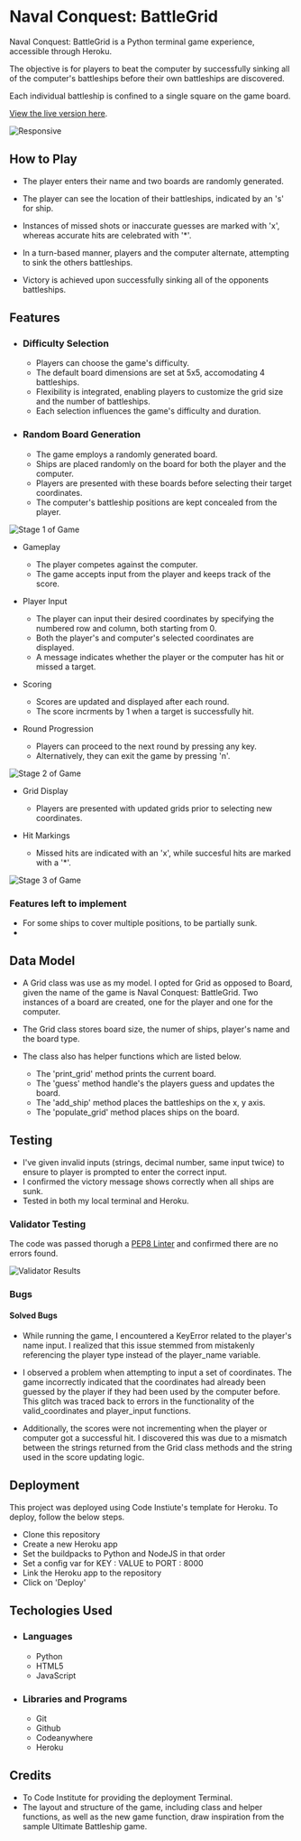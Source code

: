 # Naval Conquest: BattleGrid
Naval Conquest: BattleGrid is a Python terminal game experience, accessible through Heroku.

The objective is for players to beat the computer by successfully sinking all of the computer's battleships before their own battleships are discovered. 

Each individual battleship is confined to a single square on the game board. 

[View the live version here](https://naval-conquest-30afa5133057.herokuapp.com/).

![Responsive](./images/responsive.jpg)

## How to Play

 - The player enters their name and two boards are randomly generated. 

 - The player can see the location of their battleships, indicated by an 's' for ship. 

 -  Instances of missed shots or inaccurate guesses are marked with 'x', whereas accurate hits are celebrated with '*'.

 - In a turn-based manner, players and the computer alternate, attempting to sink the others battleships.

 - Victory is achieved upon successfully sinking all of the opponents battleships.

 ## Features

- ### Difficulty Selection

  - Players can choose the game's difficulty. 
  - The default board dimensions are set at 5x5, accomodating 4 battleships.
  - Flexibility is integrated, enabling players to customize the grid size and the number of battleships. 
  - Each selection influences the game's difficulty and duration. 

- ### Random Board Generation 

  - The game employs a randomly generated board.
  - Ships are placed randomly on the board for both the player and the computer.
  - Players are presented with these boards before selecting their target coordinates. 
  - The computer's battleship positions are kept concealed from the player. 

 ![Stage 1 of Game](./images/first.jpg)

- Gameplay

  - The player competes against the computer. 
  - The game accepts input from the player and keeps track of the score. 

- Player Input 

  - The player can input their desired coordinates by specifying the numbered row and column, both starting from 0.
  - Both the player's and computer's selected coordinates are displayed.
  - A message indicates whether the player or the computer has hit or missed a target.

- Scoring

  - Scores are updated and displayed after each round. 
  -  The score incrments by 1 when a target is successfully hit. 

- Round Progression

  - Players can proceed to the next round by pressing any key.
  - Alternatively, they can exit the game by pressing 'n'. 

 ![Stage 2 of Game](./images/two.jpg)

- Grid Display

  - Players are presented with updated grids prior to selecting new coordinates. 

- Hit Markings

  - Missed hits are indicated with an 'x', while succesful hits are marked with a '*'.

 ![Stage 3 of Game](./images/three.jpg)

### Features left to implement

   - For some ships to cover multiple positions, to be partially sunk. 
   - 

## Data Model

- A Grid class was use as my model. I opted for Grid as opposed to Board, given the name of the game is Naval Conquest: BattleGrid. Two instances of a board are created, one for the player and one for the computer. 

- The Grid class stores board size, the numer of ships, player's name and the board type. 

- The class also has helper functions which are listed below. 

  - The 'print_grid' method prints the current board. 
  - The 'guess' method handle's the players guess and updates the board. 
  - The 'add_ship' method places the battleships on the x, y axis. 
  - The 'populate_grid' method places ships on the board. 

## Testing

 - I've given invalid inputs (strings, decimal number, same input twice) to ensure to player is prompted to enter the correct input. 
 - I confirmed the victory message shows correctly when all ships are sunk.
 - Tested in both my local terminal and Heroku. 

### Validator Testing

The code was passed thorugh a [PEP8 Linter](https://pep8ci.herokuapp.com/) and confirmed there are no errors found. 

![Validator Results](./images/pep8.jpg)

### Bugs

#### Solved Bugs

 - While running the game, I encountered a KeyError related to the player's name input. I realized that this issue stemmed from mistakenly referencing the player type instead of the player_name variable.
 
 - I observed a problem when attempting to input a set of coordinates. The game incorrectly indicated that the coordinates had already been guessed by the player if they had been used by the computer before. This glitch was traced back to errors in the functionality of the valid_coordinates and player_input functions.

 - Additionally, the scores were not incrementing when the player or computer got a successful hit. I discovered this was due to a mismatch between the strings returned from the Grid class methods and the string used in the score updating logic. 

## Deployment

This project was deployed using Code Instiute's template for Heroku. To deploy, follow the below steps.

- Clone this repository
- Create a new Heroku app
- Set the buildpacks to Python and NodeJS in that order
- Set a config var for KEY : VALUE to PORT : 8000
- Link the Heroku app to the repository
- Click on 'Deploy'

## Techologies Used

 - ### Languages

   - Python
   - HTML5
   - JavaScript

 - ### Libraries and Programs

   - Git
   - Github
   - Codeanywhere
   - Heroku

## Credits

- To Code Institute for providing the deployment Terminal.
- The layout and structure of the game, including class and helper functions, as well as the new game function, draw inspiration from the sample Ultimate Battleship game.
